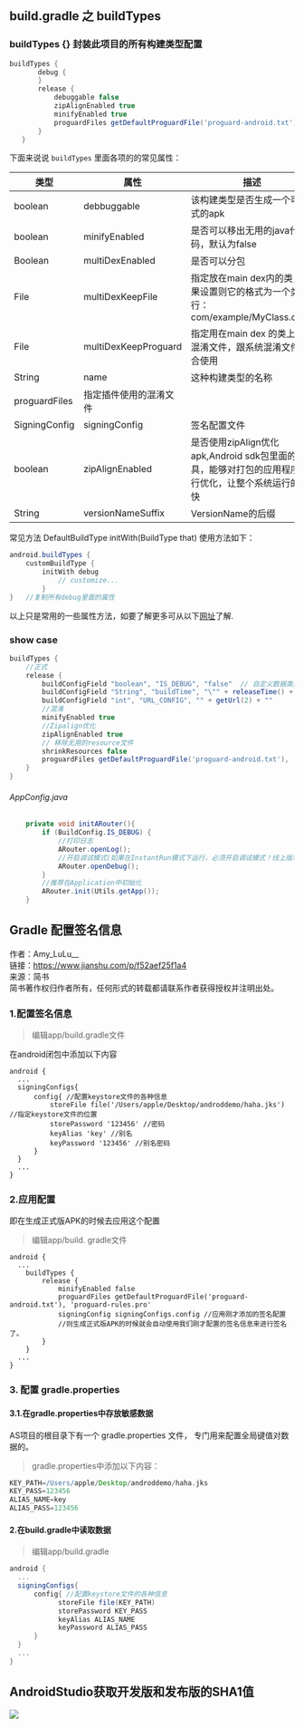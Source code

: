 ## build.gradle 之 buildTypes 

### buildTypes {} 封装此项目的所有构建类型配置

```groovy
buildTypes {
       debug {
       }
       release {
           debuggable false
           zipAlignEnabled true
           minifyEnabled true
           proguardFiles getDefaultProguardFile('proguard-android.txt'), 'proguard-rules.pro'
       }
   }
```   
下面来说说 `buildTypes` 里面各项的的常见属性：

类型 | 属性 |	描述
 -- | -- | --
boolean| debbuggable|	该构建类型是否生成一个可调式的apk
boolean| minifyEnabled	|是否可以移出无用的java代码，默认为false
Boolean| multiDexEnabled|	是否可以分包
File| multiDexKeepFile|	指定放在main dex内的类，如果设置则它的格式为一个类一行：com/example/MyClass.class
File| multiDexKeepProguard	|指定用在main dex 的类上的混淆文件，跟系统混淆文件联合使用
String| name	|这种构建类型的名称
|proguardFiles|	指定插件使用的混淆文件
SigningConfig |signingConfig|	签名配置文件
boolean| zipAlignEnabled|	是否使用zipAlign优化apk,Android sdk包里面的工具，能够对打包的应用程序进行优化，让整个系统运行的更快
String |versionNameSuffix	|VersionName的后缀
常见方法
DefaultBuildType initWith(BuildType that)
使用方法如下：
```groovy
android.buildTypes {
    customBuildType {
        initWith debug
            // customize...
        }
}   //复制所有debug里面的属性
```
以上只是常用的一些属性方法，如要了解更多可从以下[网址](http://google.github.io/android-gradle-dsl/current/index.html)了解.

### show case

```groovy
buildTypes {
    //正式
    release {
        buildConfigField "boolean", "IS_DEBUG", "false"  // 自定义数据类型
        buildConfigField "String", "buildTime", "\"" + releaseTime() + "\""
        buildConfigField "int", "URL_CONFIG", "" + getUrl(2) + ""
        //混淆
        minifyEnabled true
        //Zipalign优化
        zipAlignEnabled true
        // 移除无用的resource文件
        shrinkResources false
        proguardFiles getDefaultProguardFile('proguard-android.txt'), 'proguard-rules.pro'
    }
}
``` 
###### AppConfig.java

```java
    private void initARouter(){
        if (BuildConfig.IS_DEBUG) {
            //打印日志
            ARouter.openLog();
            //开启调试模式(如果在InstantRun模式下运行，必须开启调试模式！线上版本需要关闭,否则有安全风险)
            ARouter.openDebug();
        }
        //推荐在Application中初始化
        ARouter.init(Utils.getApp());
    }
``` 

## Gradle 配置签名信息
作者：Amy_LuLu\_\_  
链接：https://www.jianshu.com/p/f52aef25f1a4  
来源：简书   
简书著作权归作者所有，任何形式的转载都请联系作者获得授权并注明出处。  


### 1.配置签名信息

> 编辑app/build.gradle文件

在android闭包中添加以下内容

```
android {
  ...
  signingConfigs{
      config{ //配置keystore文件的各种信息
          storeFile file('/Users/apple/Desktop/androddemo/haha.jks') //指定keystore文件的位置
          storePassword '123456' //密码
          keyAlias 'key' //别名
          keyPassword '123456' //别名密码
      }
  }
  ...
}
```

### 2.应用配置
即在生成正式版APK的时候去应用这个配置

> 编辑app/build. gradle文件

```
android {
  ...
    buildTypes {
        release {
            minifyEnabled false 
            proguardFiles getDefaultProguardFile('proguard-android.txt'), 'proguard-rules.pro'
            signingConfig signingConfigs.config //应用刚才添加的签名配置
            //则生成正式版APK的时候就会自动使用我们刚才配置的签名信息来进行签名了。
        }
    }
  ...
}
```

### 3. 配置 gradle.properties

#### 3.1.在gradle.properties中存放敏感数据
AS项目的根目录下有一个 gradle.properties 文件， 专门用来配置全局键值对数据的。

> gradle.properties中添加以下内容：

```groovy
KEY_PATH=/Users/apple/Desktop/androddemo/haha.jks
KEY_PASS=123456
ALIAS_NAME=key
ALIAS_PASS=123456
```

#### 2.在build.gradle中读取数据
> 编辑app/build.gradle

```groovy
android {
  ...
  signingConfigs{
      config{ //配置keystore文件的各种信息
            storeFile file(KEY_PATH)
            storePassword KEY_PASS
            keyAlias ALIAS_NAME
            keyPassword ALIAS_PASS
      }
  }
  ...
}
```

## AndroidStudio获取开发版和发布版的SHA1值

![](https://upload-images.jianshu.io/upload_images/2851519-d58abc4ec9b25b25.png?imageMogr2/auto-orient/strip%7CimageView2/2/w/415/format/webp)


